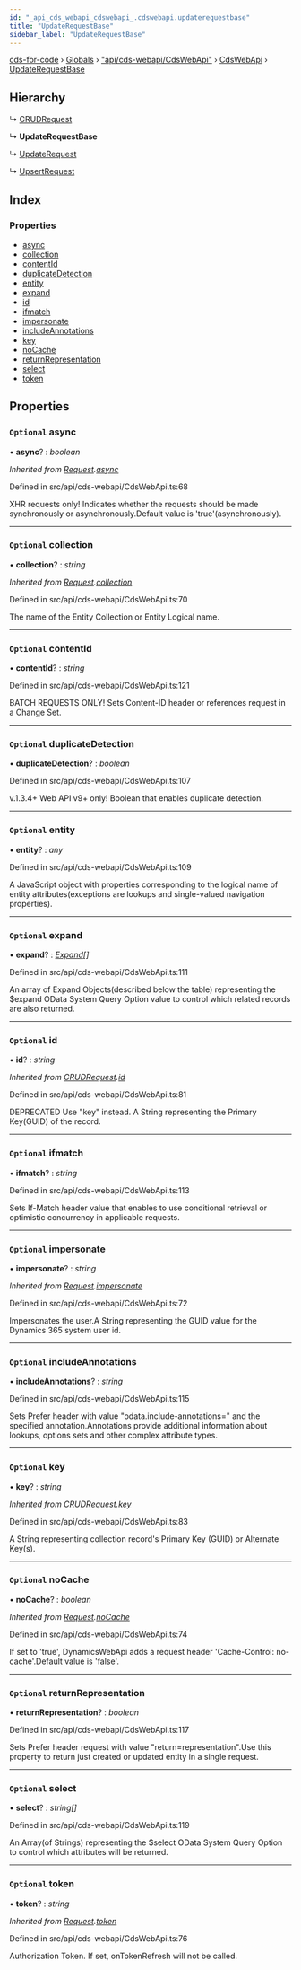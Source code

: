 ```yaml
---
id: "_api_cds_webapi_cdswebapi_.cdswebapi.updaterequestbase"
title: "UpdateRequestBase"
sidebar_label: "UpdateRequestBase"
---
```


[cds-for-code](../index.md) › [Globals](../globals.md) › ["api/cds-webapi/CdsWebApi"](../modules/_api_cds_webapi_cdswebapi_.md) › [CdsWebApi](../modules/_api_cds_webapi_cdswebapi_.cdswebapi.md) › [UpdateRequestBase](_api_cds_webapi_cdswebapi_.cdswebapi.updaterequestbase.md)

## Hierarchy

  ↳ [CRUDRequest](_api_cds_webapi_cdswebapi_.cdswebapi.crudrequest.md)

  ↳ **UpdateRequestBase**

  ↳ [UpdateRequest](_api_cds_webapi_cdswebapi_.cdswebapi.updaterequest.md)

  ↳ [UpsertRequest](_api_cds_webapi_cdswebapi_.cdswebapi.upsertrequest.md)

## Index

### Properties

* [async](_api_cds_webapi_cdswebapi_.cdswebapi.updaterequestbase.md#optional-async)
* [collection](_api_cds_webapi_cdswebapi_.cdswebapi.updaterequestbase.md#optional-collection)
* [contentId](_api_cds_webapi_cdswebapi_.cdswebapi.updaterequestbase.md#optional-contentid)
* [duplicateDetection](_api_cds_webapi_cdswebapi_.cdswebapi.updaterequestbase.md#optional-duplicatedetection)
* [entity](_api_cds_webapi_cdswebapi_.cdswebapi.updaterequestbase.md#optional-entity)
* [expand](_api_cds_webapi_cdswebapi_.cdswebapi.updaterequestbase.md#optional-expand)
* [id](_api_cds_webapi_cdswebapi_.cdswebapi.updaterequestbase.md#optional-id)
* [ifmatch](_api_cds_webapi_cdswebapi_.cdswebapi.updaterequestbase.md#optional-ifmatch)
* [impersonate](_api_cds_webapi_cdswebapi_.cdswebapi.updaterequestbase.md#optional-impersonate)
* [includeAnnotations](_api_cds_webapi_cdswebapi_.cdswebapi.updaterequestbase.md#optional-includeannotations)
* [key](_api_cds_webapi_cdswebapi_.cdswebapi.updaterequestbase.md#optional-key)
* [noCache](_api_cds_webapi_cdswebapi_.cdswebapi.updaterequestbase.md#optional-nocache)
* [returnRepresentation](_api_cds_webapi_cdswebapi_.cdswebapi.updaterequestbase.md#optional-returnrepresentation)
* [select](_api_cds_webapi_cdswebapi_.cdswebapi.updaterequestbase.md#optional-select)
* [token](_api_cds_webapi_cdswebapi_.cdswebapi.updaterequestbase.md#optional-token)

## Properties

### `Optional` async

• **async**? : *boolean*

*Inherited from [Request](_api_cds_webapi_cdswebapi_.cdswebapi.request.md).[async](_api_cds_webapi_cdswebapi_.cdswebapi.request.md#optional-async)*

Defined in src/api/cds-webapi/CdsWebApi.ts:68

XHR requests only! Indicates whether the requests should be made synchronously or asynchronously.Default value is 'true'(asynchronously).

___

### `Optional` collection

• **collection**? : *string*

*Inherited from [Request](_api_cds_webapi_cdswebapi_.cdswebapi.request.md).[collection](_api_cds_webapi_cdswebapi_.cdswebapi.request.md#optional-collection)*

Defined in src/api/cds-webapi/CdsWebApi.ts:70

The name of the Entity Collection or Entity Logical name.

___

### `Optional` contentId

• **contentId**? : *string*

Defined in src/api/cds-webapi/CdsWebApi.ts:121

BATCH REQUESTS ONLY! Sets Content-ID header or references request in a Change Set.

___

### `Optional` duplicateDetection

• **duplicateDetection**? : *boolean*

Defined in src/api/cds-webapi/CdsWebApi.ts:107

v.1.3.4+ Web API v9+ only! Boolean that enables duplicate detection.

___

### `Optional` entity

• **entity**? : *any*

Defined in src/api/cds-webapi/CdsWebApi.ts:109

A JavaScript object with properties corresponding to the logical name of entity attributes(exceptions are lookups and single-valued navigation properties).

___

### `Optional` expand

• **expand**? : *[Expand](_api_cds_webapi_cdswebapi_.cdswebapi.expand.md)[]*

Defined in src/api/cds-webapi/CdsWebApi.ts:111

An array of Expand Objects(described below the table) representing the $expand OData System Query Option value to control which related records are also returned.

___

### `Optional` id

• **id**? : *string*

*Inherited from [CRUDRequest](_api_cds_webapi_cdswebapi_.cdswebapi.crudrequest.md).[id](_api_cds_webapi_cdswebapi_.cdswebapi.crudrequest.md#optional-id)*

Defined in src/api/cds-webapi/CdsWebApi.ts:81

DEPRECATED Use "key" instead. A String representing the Primary Key(GUID) of the record.

___

### `Optional` ifmatch

• **ifmatch**? : *string*

Defined in src/api/cds-webapi/CdsWebApi.ts:113

Sets If-Match header value that enables to use conditional retrieval or optimistic concurrency in applicable requests.

___

### `Optional` impersonate

• **impersonate**? : *string*

*Inherited from [Request](_api_cds_webapi_cdswebapi_.cdswebapi.request.md).[impersonate](_api_cds_webapi_cdswebapi_.cdswebapi.request.md#optional-impersonate)*

Defined in src/api/cds-webapi/CdsWebApi.ts:72

Impersonates the user.A String representing the GUID value for the Dynamics 365 system user id.

___

### `Optional` includeAnnotations

• **includeAnnotations**? : *string*

Defined in src/api/cds-webapi/CdsWebApi.ts:115

Sets Prefer header with value "odata.include-annotations=" and the specified annotation.Annotations provide additional information about lookups, options sets and other complex attribute types.

___

### `Optional` key

• **key**? : *string*

*Inherited from [CRUDRequest](_api_cds_webapi_cdswebapi_.cdswebapi.crudrequest.md).[key](_api_cds_webapi_cdswebapi_.cdswebapi.crudrequest.md#optional-key)*

Defined in src/api/cds-webapi/CdsWebApi.ts:83

A String representing collection record's Primary Key (GUID) or Alternate Key(s).

___

### `Optional` noCache

• **noCache**? : *boolean*

*Inherited from [Request](_api_cds_webapi_cdswebapi_.cdswebapi.request.md).[noCache](_api_cds_webapi_cdswebapi_.cdswebapi.request.md#optional-nocache)*

Defined in src/api/cds-webapi/CdsWebApi.ts:74

If set to 'true', DynamicsWebApi adds a request header 'Cache-Control: no-cache'.Default value is 'false'.

___

### `Optional` returnRepresentation

• **returnRepresentation**? : *boolean*

Defined in src/api/cds-webapi/CdsWebApi.ts:117

Sets Prefer header request with value "return=representation".Use this property to return just created or updated entity in a single request.

___

### `Optional` select

• **select**? : *string[]*

Defined in src/api/cds-webapi/CdsWebApi.ts:119

An Array(of Strings) representing the $select OData System Query Option to control which attributes will be returned.

___

### `Optional` token

• **token**? : *string*

*Inherited from [Request](_api_cds_webapi_cdswebapi_.cdswebapi.request.md).[token](_api_cds_webapi_cdswebapi_.cdswebapi.request.md#optional-token)*

Defined in src/api/cds-webapi/CdsWebApi.ts:76

Authorization Token. If set, onTokenRefresh will not be called.
